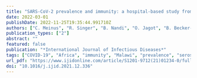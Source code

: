 ```yaml
---
title: "SARS-CoV-2 prevalence and immunity: a hospital-based study from Malawi"
date: 2022-03-01
publishDate: 2022-11-25T19:35:44.991710Z
authors: ["C. Meinus", "R. Singer", "B. Nandi", "O. Jagot", "B. Becker-Ziaja", "B. Karo", "B. Mvula", "A. Jansen", "J. Baumann", "A. Schultz"]
publication_types: ["2"]
abstract: ""
featured: false
publication: "*International Journal of Infectious Diseases*"
tags: ["COVID-19", "Africa", "immunity", "Malawi", "prevalence", "serosurvey"]
url_pdf: "https://www.ijidonline.com/article/S1201-9712(21)01234-0/fulltext"
doi: "10.1016/j.ijid.2021.12.336"
---
```


